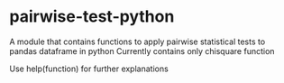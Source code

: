 # pairwise-test-python

A module that contains functions to apply pairwise statistical tests to pandas dataframe in python
Currently contains only chisquare function

Use help(function) for further explanations
